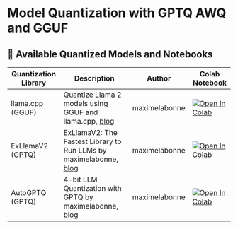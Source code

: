 # Model Quantization with GPTQ AWQ and GGUF

## 🔗 Available Quantized Models and Notebooks

| Quantization Library | Description | Author | Colab Notebook |
|----------------------|-------------|----------------|----------------|
| llama.cpp (GGUF) | Quantize Llama 2 models using GGUF and llama.cpp, [blog](https://mlabonne.github.io/blog/posts/Quantize_Llama_2_models_using_ggml.html) | maximelabonne | [![Open In Colab](https://colab.research.google.com/assets/colab-badge.svg)](https://colab.research.google.com/drive/1pL8k7m04mgE5jo2NrjGi8atB0j_37aDD?usp=sharing) |
| ExLlamaV2 (GPTQ) | ExLlamaV2: The Fastest Library to Run LLMs by maximelabonne, [blog](https://mlabonne.github.io/blog/posts/ExLlamaV2_The_Fastest_Library_to_Run%C2%A0LLMs.html) |maximelabonne | [![Open In Colab](https://colab.research.google.com/assets/colab-badge.svg)](https://colab.research.google.com/drive/1yrq4XBlxiA0fALtMoT2dwiACVc77PHou?usp=sharing) |
| AutoGPTQ (GPTQ)       | 4-bit LLM Quantization with GPTQ by maximelabonne, [blog](https://mlabonne.github.io/blog/posts/4_bit_Quantization_with_GPTQ.html) | maximelabonne | [![Open In Colab](https://colab.research.google.com/assets/colab-badge.svg)](https://colab.research.google.com/drive/1lSvVDaRgqQp_mWK_jC9gydz6_-y6Aq4A?usp=sharing) |


